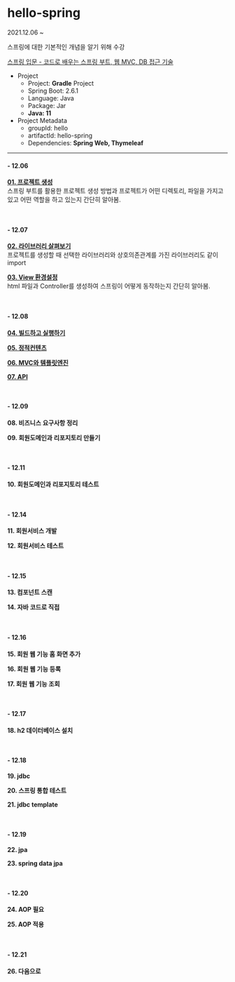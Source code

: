 # hello-spring

2021.12.06 ~ 

스프링에 대한 기본적인 개념을 알기 위해 수강

[스프링 입문 - 코드로 배우는 스프링 부트, 웹 MVC, DB 접근 기술](https://youtube.com/playlist?list=PLumVmq_uRGHgBrimIp2-7MCnoPUskVMnd)

- Project
  - Project: **Gradle** Project
  - Spring Boot: 2.6.1
  - Language: Java
  - Package: Jar
  - **Java: 11**
- Project Metadata
  - groupId: hello
  - artifactId: hello-spring
  - Dependencies: **Spring Web, Thymeleaf**
  
---

#### - 12.06
**[01. 프로젝트 생성](https://zeroh0.github.io/java/hello_spring_1/)**  
스프링 부트를 활용한 프로젝트 생성 방법과 프로젝트가 어떤 디렉토리, 파일을 가지고 있고 어떤 역할을 하고 있는지 간단히 알아봄.

<br>

#### - 12.07
**[02. 라이브러리 살펴보기](https://zeroh0.github.io/java/hello_spring_2/)**  
프로젝트를 생성할 때 선택한 라이브러리와 상호의존관계를 가진 라이브러리도 같이 import

**[03. View 환경설정](https://zeroh0.github.io/java/hello_spring_3/)**  
html 파일과 Controller를 생성하여 스프링이 어떻게 동작하는지 간단히 알아봄.

<br>

#### - 12.08
**[04. 빌드하고 실행하기](https://zeroh0.github.io/java/hello_spring_4/)**

**[05. 정적컨텐츠](https://zeroh0.github.io/java/hello_spring_5/)**

**[06. MVC와 템플릿엔진](https://zeroh0.github.io/java/hello_spring_6/)**

**[07. API](https://zeroh0.github.io/java/hello_spring_7/)**

<br>

#### - 12.09

**08. 비즈니스 요구사항 정리**

**09. 회원도메인과 리포지토리 만들기**

<br>

#### - 12.11

**10. 회원도메인과 리포지토리 테스트**

<br>

#### - 12.14

**11. 회원서비스 개발**

**12. 회원서비스 테스트**

<br>

#### - 12.15

**13. 컴포넌트 스캔**

**14. 자바 코드로 직접**

<br>

#### - 12.16

**15. 회원 웹 기능 홈 화면 추가**

**16. 회원 웹 기능 등록**

**17. 회원 웹 기능 조회**

<br>

#### - 12.17

**18. h2 데이터베이스 설치**

<br>

#### - 12.18

**19. jdbc**

**20. 스프링 통합 테스트**

**21. jdbc template**

<br>

#### - 12.19

**22. jpa**

**23. spring data jpa**

<br>

#### - 12.20

**24. AOP 필요**

**25. AOP 적용**

<br>

#### - 12.21
**26. 다음으로**
